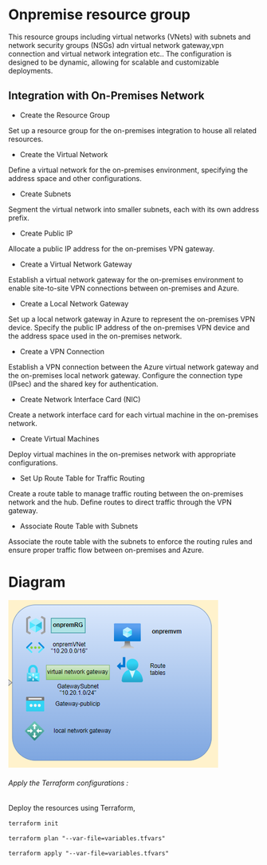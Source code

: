 # Onpremise resource group

This resource groups including virtual networks (VNets) with subnets and network security groups (NSGs) adn virtual network gateway,vpn connection and virtual network integration etc.. The configuration is designed to be dynamic, allowing for scalable and customizable deployments.

## Integration with On-Premises Network
- Create the Resource Group

 Set up a resource group for the on-premises integration to house all related resources.
- Create the Virtual Network

 Define a virtual network for the on-premises environment, specifying the address space and other configurations.
- Create Subnets

Segment the virtual network into smaller subnets, each with its own address prefix.
- Create Public IP

Allocate a public IP address for the on-premises VPN gateway.
- Create a Virtual Network Gateway

Establish a virtual network gateway for the on-premises environment to enable site-to-site VPN connections between on-premises and Azure.
- Create a Local Network Gateway

Set up a local network gateway in Azure to represent the on-premises VPN device.
Specify the public IP address of the on-premises VPN device and the address space used in the on-premises network.
- Create a VPN Connection

Establish a VPN connection between the Azure virtual network gateway and the on-premises local network gateway.
Configure the connection type (IPsec) and the shared key for authentication.

- Create Network Interface Card (NIC)

Create a network interface card for each virtual machine in the on-premises network.
- Create Virtual Machines

Deploy virtual machines in the on-premises network with appropriate configurations.
- Set Up Route Table for Traffic Routing

Create a route table to manage traffic routing between the on-premises network and the hub.
Define routes to direct traffic through the VPN gateway.
- Associate Route Table with Subnets

Associate the route table with the subnets to enforce the routing rules and ensure proper traffic flow between on-premises and Azure.



# Diagram
![onprem](Images/onprem.png)

###### Apply the Terraform configurations :
Deploy the resources using Terraform,
```
terraform init
```
```
terraform plan "--var-file=variables.tfvars"
```
```
terraform apply "--var-file=variables.tfvars"
```
